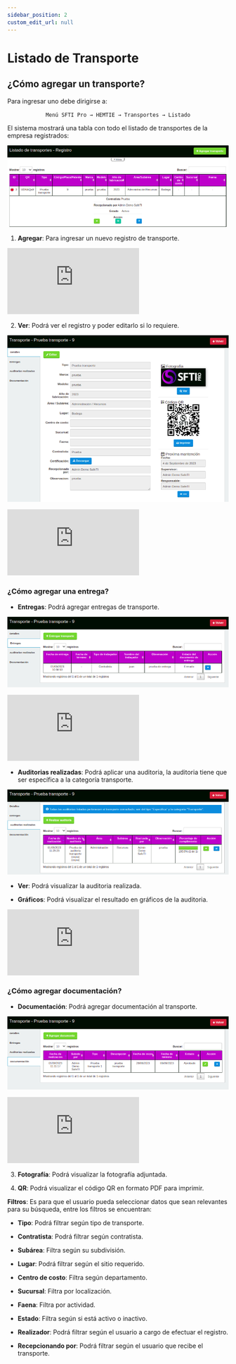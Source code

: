 ```yaml
---
sidebar_position: 2
custom_edit_url: null
---
```

# Listado de Transporte
## ¿Cómo agregar un transporte?
Para ingresar uno debe dirigirse a: 

<div align="center">

```bash
Menú SFTI Pro → HEMTIE → Transportes → Listado
```
</div>

El sistema mostrará una tabla con todo el listado de transportes de la empresa registrados:

<div align="center">

![inicio](/img/img_manual/img_hemtie_equipo/2023-09-01_10-34.png)

</div>

1. **Agregar**: Para ingresar un nuevo registro de transporte.

<div class="video-responsive">

<iframe src="https://www.youtube.com/embed/oGcp0FJ_PkE/?rel=0" title="YouTube video player" frameborder="0" allow="accelerometer; autoplay; clipboard-write; encrypted-media; gyroscope; picture-in-picture; web-share" allowfullscreen></iframe>

</div>

2. **Ver**: Podrá ver el registro y poder editarlo si lo requiere.

<div align="center">

![ver](/img/img_manual/img_hemtie_equipo/2023-09-01_10-51.png)

</div>

<div class="video-responsive">

<iframe src="https://www.youtube.com/embed/aGw3iWYF4ao/?rel=0" title="YouTube video player" frameborder="0" allow="accelerometer; autoplay; clipboard-write; encrypted-media; gyroscope; picture-in-picture; web-share" allowfullscreen></iframe>

</div>

### ¿Cómo agregar una entrega?

* **Entregas**: Podrá agregar entregas de transporte.

<div align="center">

![Entrega](/img/img_manual/img_hemtie_equipo/2023-09-01_12-20.png)

</div>

<div class="video-responsive">

<iframe src="https://www.youtube.com/embed/mB6_txjG1rE/?rel=0" title="YouTube video player" frameborder="0" allow="accelerometer; autoplay; clipboard-write; encrypted-media; gyroscope; picture-in-picture; web-share" allowfullscreen></iframe>

</div>


* **Auditorias realizadas**: Podrá aplicar una auditoria, la auditoria tiene que ser específica a la categoría transporte.

<div align="center">

![Auditoria](/img/img_manual/img_hemtie_equipo/2023-09-01_12-22.png)

</div>
 

* **Ver**: Podrá visualizar la auditoria realizada.


* **Gráficos**: Podrá visualizar el resultado en gráficos de la auditoria.


<div class="video-responsive">

<iframe src="https://www.youtube.com/embed/TivDXRIEJEA/?rel=0" title="YouTube video player" frameborder="0" allow="accelerometer; autoplay; clipboard-write; encrypted-media; gyroscope; picture-in-picture; web-share" allowfullscreen></iframe>

</div>

### ¿Cómo agregar documentación?

* **Documentación**: Podrá agregar documentación al transporte.

<div align="center">

![documentación](/img/img_manual/img_hemtie_equipo/2023-09-01_12-27.png)

</div>

<div class="video-responsive">

<iframe src="https://www.youtube.com/embed/ZaFB90xxWUw/?rel=0" title="YouTube video player" frameborder="0" allow="accelerometer; autoplay; clipboard-write; encrypted-media; gyroscope; picture-in-picture; web-share" allowfullscreen></iframe>

</div>


3. **Fotografía**: Podrá visualizar la fotografía adjuntada.

4. **QR**: Podrá visualizar el código QR en formato PDF para imprimir.

**Filtros**: Es para que el usuario pueda seleccionar datos que sean relevantes para su búsqueda, entre los filtros se encuentran:

* **Tipo**: Podrá filtrar según tipo de transporte.

* **Contratista**: Podrá filtrar según contratista.

* **Subárea**: Filtra según su subdivisión.

* **Lugar**: Podrá filtrar según el sitio requerido.

* **Centro de costo**: Filtra según departamento.

* **Sucursal**: Filtra por localización.

* **Faena**: Filtra por actividad.

* **Estado**: Filtra según si está activo o inactivo.

* **Realizador**: Podrá filtrar según el usuario a cargo de efectuar el registro.
 
* **Recepcionando por**: Podrá filtrar según el usuario que recibe el transporte.